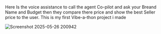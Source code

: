 Here Is the voice assistance to call the agent Co-pilot and ask your Breand Name and Budget then they compare there price and show the best Seller price to the user. This is my first Vibe-a-thon project i made


![Screenshot 2025-05-26 200942](https://github.com/user-attachments/assets/9dc3ef48-bf76-467f-a170-4aa0cac34815)
